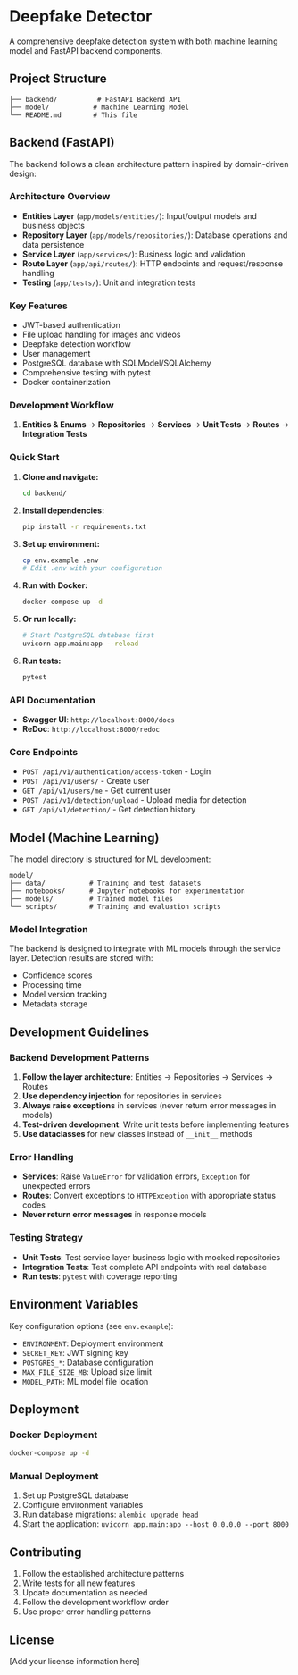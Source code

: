 # Deepfake Detector

A comprehensive deepfake detection system with both machine learning model and FastAPI backend components.

## Project Structure

```
├── backend/          # FastAPI Backend API
├── model/           # Machine Learning Model
└── README.md        # This file
```

## Backend (FastAPI)

The backend follows a clean architecture pattern inspired by domain-driven design:

### Architecture Overview

- **Entities Layer** (`app/models/entities/`): Input/output models and business objects
- **Repository Layer** (`app/models/repositories/`): Database operations and data persistence
- **Service Layer** (`app/services/`): Business logic and validation
- **Route Layer** (`app/api/routes/`): HTTP endpoints and request/response handling
- **Testing** (`app/tests/`): Unit and integration tests

### Key Features

- JWT-based authentication
- File upload handling for images and videos
- Deepfake detection workflow
- User management
- PostgreSQL database with SQLModel/SQLAlchemy
- Comprehensive testing with pytest
- Docker containerization

### Development Workflow

1. **Entities & Enums** → **Repositories** → **Services** → **Unit Tests** → **Routes** → **Integration Tests**

### Quick Start

1. **Clone and navigate:**
   ```bash
   cd backend/
   ```

2. **Install dependencies:**
   ```bash
   pip install -r requirements.txt
   ```

3. **Set up environment:**
   ```bash
   cp env.example .env
   # Edit .env with your configuration
   ```

4. **Run with Docker:**
   ```bash
   docker-compose up -d
   ```

5. **Or run locally:**
   ```bash
   # Start PostgreSQL database first
   uvicorn app.main:app --reload
   ```

6. **Run tests:**
   ```bash
   pytest
   ```

### API Documentation

- **Swagger UI**: `http://localhost:8000/docs`
- **ReDoc**: `http://localhost:8000/redoc`

### Core Endpoints

- `POST /api/v1/authentication/access-token` - Login
- `POST /api/v1/users/` - Create user
- `GET /api/v1/users/me` - Get current user
- `POST /api/v1/detection/upload` - Upload media for detection
- `GET /api/v1/detection/` - Get detection history

## Model (Machine Learning)

The model directory is structured for ML development:

```
model/
├── data/           # Training and test datasets
├── notebooks/      # Jupyter notebooks for experimentation
├── models/         # Trained model files
└── scripts/        # Training and evaluation scripts
```

### Model Integration

The backend is designed to integrate with ML models through the service layer. Detection results are stored with:

- Confidence scores
- Processing time
- Model version tracking
- Metadata storage

## Development Guidelines

### Backend Development Patterns

1. **Follow the layer architecture**: Entities → Repositories → Services → Routes
2. **Use dependency injection** for repositories in services
3. **Always raise exceptions** in services (never return error messages in models)
4. **Test-driven development**: Write unit tests before implementing features
5. **Use dataclasses** for new classes instead of `__init__` methods

### Error Handling

- **Services**: Raise `ValueError` for validation errors, `Exception` for unexpected errors
- **Routes**: Convert exceptions to `HTTPException` with appropriate status codes
- **Never return error messages** in response models

### Testing Strategy

- **Unit Tests**: Test service layer business logic with mocked repositories
- **Integration Tests**: Test complete API endpoints with real database
- **Run tests**: `pytest` with coverage reporting

## Environment Variables

Key configuration options (see `env.example`):

- `ENVIRONMENT`: Deployment environment
- `SECRET_KEY`: JWT signing key
- `POSTGRES_*`: Database configuration
- `MAX_FILE_SIZE_MB`: Upload size limit
- `MODEL_PATH`: ML model file location

## Deployment

### Docker Deployment

```bash
docker-compose up -d
```

### Manual Deployment

1. Set up PostgreSQL database
2. Configure environment variables
3. Run database migrations: `alembic upgrade head`
4. Start the application: `uvicorn app.main:app --host 0.0.0.0 --port 8000`

## Contributing

1. Follow the established architecture patterns
2. Write tests for all new features
3. Update documentation as needed
4. Follow the development workflow order
5. Use proper error handling patterns

## License

[Add your license information here]